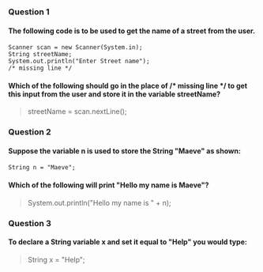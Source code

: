 ### Question 1
#### The following code is to be used to get the name of a street from the user.
```
Scanner scan = new Scanner(System.in);
String streetName;
System.out.println("Enter Street name");
/* missing line */
```
#### Which of the following should go in the place of /* missing line */ to get this input from the user and store it in the variable streetName?
> streetName = scan.nextLine();

### Question 2
#### Suppose the variable n is used to store the String "Maeve" as shown:
```
String n = "Maeve";
```
#### Which of the following will print "Hello my name is Maeve"?
> System.out.println("Hello my name is " + n);

### Question 3
#### To declare a String variable x and set it equal to "Help" you would type:
> String x = "Help";